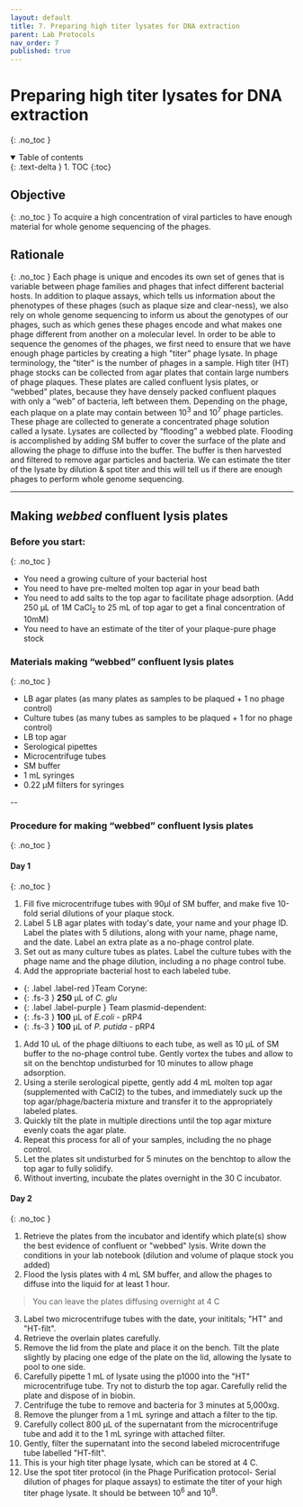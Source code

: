```yaml
---
layout: default
title: 7. Preparing high titer lysates for DNA extraction
parent: Lab Protocols
nav_order: 7
published: true
---
```


# Preparing high titer lysates for DNA extraction
{: .no_toc }

<details open markdown="block">
  <summary>
    Table of contents
  </summary>
  {: .text-delta }
1. TOC
{:toc}
</details>

## Objective
{: .no_toc }
To acquire a high concentration of viral particles to have enough material for whole genome sequencing of the phages.

## Rationale
{: .no_toc }
Each phage is unique and encodes its own set of genes that is variable between phage families and phages that infect different bacterial hosts. In addition to plaque assays, which tells us information about the phenotypes of these phages (such as plaque size and clear-ness), we also rely on whole genome sequencing to inform us about the genotypes of our phages, such as which genes these phages encode and what makes one phage different from another on a molecular level. In order to be able to sequence the genomes of the phages, we first need to ensure that we have enough phage particles by creating a high "titer" phage lysate. In phage terminology, the "titer" is the number of phages in a sample. High titer (HT) phage stocks can be collected from agar plates that contain large numbers of phage plaques. These plates are called confluent lysis plates, or “webbed” plates, because they have densely packed confluent plaques with only a “web” of bacteria, left between them. Depending on the phage, each plaque on a plate may contain between 10<sup>3</sup> and 10<sup>7</sup> phage particles. These phage are collected to generate a concentrated phage solution called a lysate. Lysates are collected by “flooding” a webbed plate. Flooding is accomplished by adding SM buffer to cover the surface of the plate and allowing the phage to diffuse into the buffer. The buffer is then harvested and filtered to remove agar particles and bacteria. We can estimate the titer of the lysate by dilution & spot titer and this will tell us if there are enough phages to perform whole genome sequencing.

---

## Making _webbed_ confluent lysis plates

### Before you start:
{: .no_toc }
- You need a growing culture of your bacterial host
- You need to have pre-melted molten top agar in your bead bath
- You need to add salts to the top agar to facilitate phage adsorption. (Add 250 µL of 1M CaCl<sub>2</sub> to 25 mL of top agar to get a final concentration of 10mM)
- You need to have an estimate of the titer of your plaque-pure phage stock

### Materials making “webbed” confluent lysis plates
{: .no_toc }
- LB agar plates (as many plates as samples to be plaqued + 1 no phage control)
- Culture tubes (as many tubes as samples to be plaqued + 1 for no phage control)
- LB top agar
- Serological pipettes
- Microcentrifuge tubes
- SM buffer
- 1 mL syringes
- 0.22 µM filters for syringes

--

### Procedure for making “webbed” confluent lysis plates
{: .no_toc }

#### Day 1
{: .no_toc }

1. Fill five microcentrifuge tubes with 90µl of SM buffer, and make five 10-fold serial dilutions of your plaque stock.
1. Label 5 LB agar plates with today's date, your name and your phage ID. Label the plates with 5 dilutions, along with your name, phage name, and the date. Label an extra plate as a no-phage control plate.
1. Set out as many culture tubes as plates. Label the culture tubes with the phage name and the phage dilution, including a no phage control tube.
1. Add the appropriate bacterial host to each labeled tube.
- {: .label .label-red }Team Coryne:
- {: .fs-3 } **250** µL of _C. glu_
- {: .label .label-purple } Team plasmid-dependent: 
- {: .fs-3 } **100** µL of _E.coli_ - pRP4
- {: .fs-3 } **100** µL of _P. putida_ - pRP4
1. Add 10 uL of the phage diltiuons to each tube, as well as 10 µL of SM buffer to the no-phage control tube. Gently vortex the tubes and allow to sit on the benchtop undisturbed for 10 minutes to allow phage adsorption.
1. Using a sterile serological pipette, gently add 4 mL molten top agar (supplemented with CaCl2) to the tubes, and immediately suck up the top agar/phage/bacteria mixture and transfer it to the appropriately labeled plates.
1. Quickly tilt the plate in multiple directions until the top agar mixture evenly coats the agar plate. 
1. Repeat this process for all of your samples, including the no phage control.
1. Let the plates sit undisturbed for 5 minutes on the benchtop to allow the top agar to fully solidify.
1. Without inverting, incubate the plates overnight in the 30 C incubator.

#### Day 2
{: .no_toc }

1. Retrieve the plates from the incubator and identify which plate(s) show the best evidence of confluent or "webbed" lysis. Write down the conditions in your lab notebook (dilution and volume of plaque stock you added)
1. Flood the lysis plates with 4 mL SM buffer, and allow the phages to diffuse into the liquid for at least 1 hour.
> You can leave the plates diffusing overnight at 4 C
3. Label two microcentrifuge tubes with the date, your inititals; "HT" and "HT-filt".
4. Retrieve the overlain plates carefully.
5. Remove the lid from the plate and place it on the bench. Tilt the plate slightly by placing one edge of the plate on the lid, allowing the lysate to pool to one side.
6. Carefully pipette 1 mL of lysate using the p1000 into the "HT" microcentrifuge tube. Try not to disturb the top agar. Carefully relid the plate and dispose of in biobin.
7. Centrifuge the tube to remove and bacteria for 3 minutes at 5,000xg.
8. Remove the plunger from a 1 mL syringe and attach a filter to the tip.
9. Carefully collect 800 µL of the supernatant from the microcentrifuge tube and add it to the 1 mL syringe with attached filter.
10. Gently, filter the supernatant into the second labeled microcentrifuge tube labelled "HT-filt".
11. This is your high titer phage lysate, which can be stored at 4 C.
12. Use the spot titer protocol (in the Phage Purification protocol- Serial dilution of phages for plaque assays) to estimate the titer of your high titer phage lysate. It should be between 10<sup>6</sup> and 10<sup>8</sup>.
